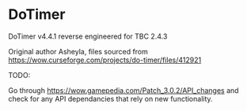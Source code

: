 # DoTimer
DoTimer v4.4.1 reverse engineered for TBC 2.4.3

Original author Asheyla, files sourced from https://wow.curseforge.com/projects/do-timer/files/412921

TODO:

Go through https://wow.gamepedia.com/Patch_3.0.2/API_changes and check for any API dependancies that rely on new functionality.
